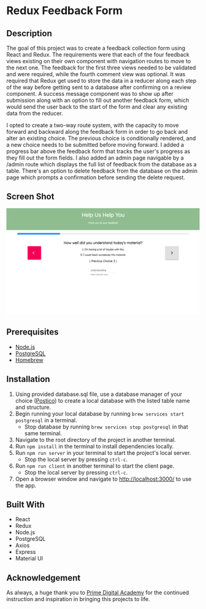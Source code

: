 # Redux Feedback Form

## Description

The goal of this project was to create a feedback collection form using React and Redux. The requirements were that 
each of the four feedback views existing on their own component with navigation routes to move to the next one. The feedback
for the first three views needed to be validated and were required, while the fourth comment view was optional. It was required
that Redux get used to store the data in a reducer along each step of the way before getting sent to a database after confirming on
a review component. A success message component was to show up after submission along with an option to fill out another feedback form,
which would send the user back to the start of the form and clear any existing data from the reducer.

I opted to create a two-way route system, with the capacity to move forward and backward along the feedback form in order to go back and
alter an existing choice. The previous choice is conditionally rendered, and a new choice needs to be submitted before moving forward. I
added a progress bar above the feedback form that tracks the user's progress as they fill out the form fields. I also added an admin page
navigable by a /admin route which displays the full list of feedback from the database as a table. There's an option to delete feedback from
the database on the admin page which prompts a confirmation before sending the delete request.

## Screen Shot

![app screenshot](/wireframes/screenshots/feedback-form-screenshot.png)

## Prerequisites

- [Node.js](https://nodejs.org/en/)
- [PostgreSQL](https://www.postgresql.org/)
- [Homebrew](https://brew.sh/)

## Installation

1. Using provided database.sql file, use a database manager of your choice ([Postico](https://eggerapps.at/postico/)) to create a local
database with the listed table name and structure.
2. Begin running your local database by running `brew services start postgresql` in a terminal.
    - Stop database by running `brew services stop postgresql` in that same terminal.
3. Navigate to the root directory of the project in another terminal.
4. Run `npm install` in the terminal to install dependencies locally.
5. Run `npm run server` in your terminal to start the project's local server.
    - Stop the local server by pressing `ctrl-c`.
6. Run `npm run client` in another terminal to start the client page.
    - Stop the local server by pressing `ctrl-c`.    
7. Open a browser window and navigate to [http://localhost:3000/](http://localhost:3000/) to use the app.

## Built With

- React
- Redux
- Node.js
- PostgreSQL
- Axios
- Express
- Material UI

## Acknowledgement

As always, a huge thank you to [Prime Digital Academy](https://www.primeacademy.io/) for the continued instruction
and inspiration in bringing this projects to life.


